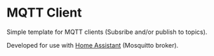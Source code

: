 # MQTT Client
Simple template for MQTT clients (Subsribe and/or publish to topics).

Developed for use with [Home Assistant](https://www.home-assistant.io/) (Mosquitto broker).
